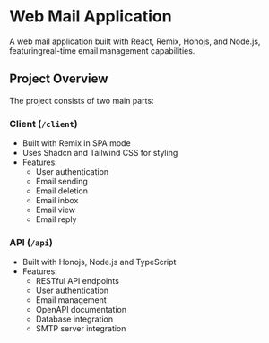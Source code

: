 # Web Mail Application

A web mail application built with React, Remix, Honojs, and Node.js, featuringreal-time email management capabilities.

## Project Overview

The project consists of two main parts:

### Client (`/client`)
- Built with Remix in SPA mode
- Uses Shadcn and Tailwind CSS for styling
- Features:
  - User authentication
  - Email sending
  - Email deletion
  - Email inbox
  - Email view
  - Email reply 

### API (`/api`)
- Built with Honojs, Node.js and TypeScript
- Features:
  - RESTful API endpoints
  - User authentication
  - Email management
  - OpenAPI documentation
  - Database integration
  - SMTP server integration
